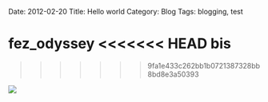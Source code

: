Date: 2012-02-20
Title: Hello world
Category: Blog
Tags: blogging, test

fez_odyssey
<<<<<<< HEAD
bis
=======
>>>>>>> 9fa1e433c262bb1b0721387328bb8bd8e3a50393
<img src="http://imageshack.us/a/img9/8749/2012102723082746.jpg">